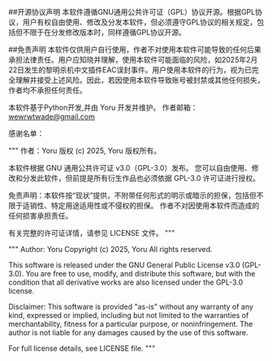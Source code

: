 ##开源协议声明
本软件遵循GNU通用公共许可证（GPL）协议开源。根据GPL协议，用户有权自由使用、修改及分发本软件，但必须遵守GPL协议的相关规定，包括但不限于在分发修改版本时，同样遵循GPL协议开源。

##免责声明
本软件仅供用户自行使用，作者不对使用本软件可能导致的任何后果承担法律责任。用户应知晓并理解，使用本软件可能面临的风险，如2025年2月22日发生的黎明杀机中文插件EAC误封事件。用户使用本软件的行为，视为已完全理解并接受上述风险。因此，若因使用本软件导致账号被封禁或其他任何损失，作者均不承担任何责任。

本软件基于Python开发,并由 Yoru 开发并维护。
作者邮箱：
wewrwtwade@gmail.com

感谢名单：
    

"""
作者：Yoru
版权 (c) 2025, Yoru
版权所有。

本软件根据 GNU 通用公共许可证 v3.0（GPL-3.0）发布。
您可以自由使用、修改和分发此软件，但前提是所有衍生作品也必须依据 GPL-3.0 许可证进行授权。

免责声明：本软件按“现状”提供，不附带任何形式的明示或暗示的担保，包括但不限于适销性、特定用途适用性或不侵权的担保。
作者不对因使用本软件而造成的任何损害承担责任。

有关完整的许可证详情，请参见 LICENSE 文件。
"""

"""
Author: Yoru
Copyright (c) 2025, Yoru
All rights reserved.

This software is released under the GNU General Public License v3.0 (GPL-3.0).
You are free to use, modify, and distribute this software, but with the condition
that all derivative works are also licensed under the GPL-3.0 license.

Disclaimer: This software is provided "as-is" without any warranty of any kind,
expressed or implied, including but not limited to the warranties of merchantability,
fitness for a particular purpose, or noninfringement. The author is not liable for
any damages caused by the use of this software.

For full license details, see LICENSE file.
"""
